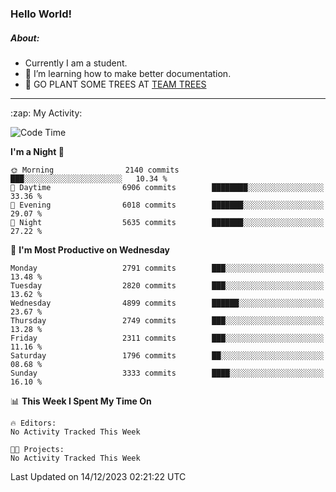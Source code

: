 ### Hello World!

##### About:
- Currently I am a student.
- 🌱 I’m learning how to make better documentation.
- 🌱 GO PLANT SOME TREES AT [TEAM TREES](https://teamtrees.org/)

---
  <summary>:zap: My Activity:</summary>
  
<!--START_SECTION:waka-->
![Code Time](http://img.shields.io/badge/Code%20Time-1%2C267%20hrs%2047%20mins-blue)

**I'm a Night 🦉** 

```text
🌞 Morning                2140 commits        ███░░░░░░░░░░░░░░░░░░░░░░   10.34 % 
🌆 Daytime                6906 commits        ████████░░░░░░░░░░░░░░░░░   33.36 % 
🌃 Evening                6018 commits        ███████░░░░░░░░░░░░░░░░░░   29.07 % 
🌙 Night                  5635 commits        ███████░░░░░░░░░░░░░░░░░░   27.22 % 
```
📅 **I'm Most Productive on Wednesday** 

```text
Monday                   2791 commits        ███░░░░░░░░░░░░░░░░░░░░░░   13.48 % 
Tuesday                  2820 commits        ███░░░░░░░░░░░░░░░░░░░░░░   13.62 % 
Wednesday                4899 commits        ██████░░░░░░░░░░░░░░░░░░░   23.67 % 
Thursday                 2749 commits        ███░░░░░░░░░░░░░░░░░░░░░░   13.28 % 
Friday                   2311 commits        ███░░░░░░░░░░░░░░░░░░░░░░   11.16 % 
Saturday                 1796 commits        ██░░░░░░░░░░░░░░░░░░░░░░░   08.68 % 
Sunday                   3333 commits        ████░░░░░░░░░░░░░░░░░░░░░   16.10 % 
```


📊 **This Week I Spent My Time On** 

```text
🔥 Editors: 
No Activity Tracked This Week

🐱‍💻 Projects: 
No Activity Tracked This Week
```


 Last Updated on 14/12/2023 02:21:22 UTC
<!--END_SECTION:waka-->
